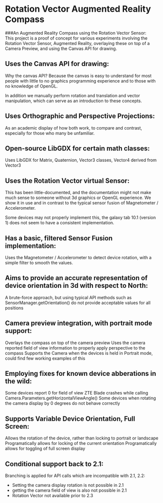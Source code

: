 # Rotation Vector Augmented Reality Compass

###An Augmented Reality Compass using the Rotation Vector Sensor:  
This project is a proof of concept for various experiments involving the Rotation Vector Sensor, Augmented Reality, overlaying these on top of a Camera Preview, and using the Canvas API for drawing.  

## Uses the Canvas API for drawing:

Why the canvas API?  Because the canvas is easy to understand for most people with little to no graphics programming experience and to those with no knowledge of OpenGL.

In addition we manually perform rotation and translation and vector manipulation, which can serve as an introduction to these concepts.

## Uses Orthographic and Perspective Projections:

As an academic display of how both work, to compare and contrast, especially for those who many be unfamiliar.

## Open-source LibGDX for certain math classes:
	
Uses LibGDX for Matrix, Quaternion, Vector3 classes, Vector4 derived from Vector3

## Uses the Rotation Vector virtual Sensor:
	
This has been little-documented, and the documentation might not make much sense to someone without 3d graphics or OpenGL experience.  We show it in use and in contrast to the typical sensor fusion of Magnetometer / Accelerometer.

Some devices may not properly implement this, the galaxy tab 10.1 (version 1) does not seem to have a consistent implementation.

## Has a basic, filtered Sensor Fusion implementation:

Uses the Magnetometer / Accelerometer to detect device rotation, with a simple filter to smooth the values.

## Aims to provide an accurate representation of device orientation in 3d with respect to North:

A brute-force approach, but using typical API methods such as SensorManager.getOrientation() do not provide acceptable values for all positions

## Camera preview integration, with portrait mode support:

Overlays the compass on top of the camera preview
Uses the camera reported field of view information to properly apply perspective to the compass
Supports the Camera when the devices is held in Portrait mode, could find few working examples of this
 	
## Employing fixes for known device abberations in the wild:

Some devices report 0 for field of view
ZTE Blade crashes while calling Camera.Parameters.getHorizontalViewAngle()
Some devices when rotating the camera display by 0 degrees do not behave correctly

## Supports Variable Device Orientation, Full Screen:

Allows the rotation of the device, rather than locking to portrait or landscape
Programatically allows for locking of the current orientation
Programatically allows for toggling of full screen display
 
## Conditional support back to 2.1:

Branching is applied for API calls which are incompatible with 2.1, 2.2:

- Setting the camera display rotation is not possible in 2.1
- getting the camera field of view is also not possible in 2.1
- Rotation Vector not available prior to 2.3

